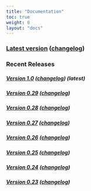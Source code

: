 ```yaml
---
title: "Documentation"
toc: true
weight: 0
layout: "docs"
---
```


### [Latest version](/docs/latest/) ([changelog](/docs/latest/overview/changelog.html))

### Recent Releases

##### [Version 1.0](/docs/1.0/) ([changelog](/docs/1.0/overview/changelog.html)) (latest)

##### [Version 0.29](/docs/0.29/) ([changelog](/docs/0.29/overview/changelog.html))

##### [Version 0.28](/docs/0.28/) ([changelog](/docs/0.28/overview/changelog.html))

##### [Version 0.27](/docs/0.27/) ([changelog](/docs/0.27/overview/changelog.html))

##### [Version 0.26](/docs/0.26/) ([changelog](/docs/0.26/overview/changelog.html))

##### [Version 0.25](/docs/0.25/) ([changelog](/docs/0.25/overview/changelog.html))

##### [Version 0.24](/docs/0.24/) ([changelog](/docs/0.24/overview/changelog.html))

##### [Version 0.23](/docs/0.23/) ([changelog](/docs/0.23/overview/changelog.html))
